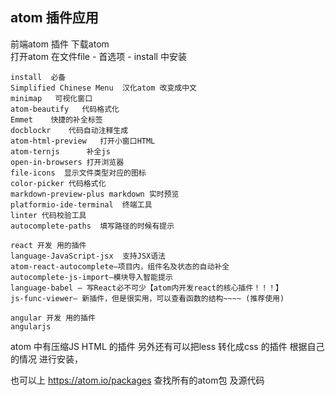 ## atom 插件应用

前端atom 插件
下载atom  
打开atom 在文件file  - 首选项 - install 中安装 

```
install  必备
Simplified Chinese Menu  汉化atom 改变成中文
minimap   可视化窗口
atom-beautify   代码格式化
Emmet    快捷的补全标签
docblockr    代码自动注释生成
atom-html-preview   打开小窗口HTML
atom-ternjs      补全js
open-in-browsers 打开浏览器
file-icons  显示文件类型对应的图标
color-picker 代码格式化
markdown-preview-plus markdown 实时预览
platformio-ide-terminal  终端工具 
linter 代码校验工具
autocomplete-paths  填写路径的时候有提示 

```

```
react 开发 用的插件
language-JavaScript-jsx  支持JSX语法
atom-react-autocomplete–项目内，组件名及状态的自动补全 
autocomplete-js-import–模块导入智能提示 
language-babel – 写React必不可少【atom内开发react的核心插件！！！】
js-func-viewer– 新插件，但是很实用，可以查看函数的结构~~~~ (推荐使用)

```
```
angular 开发 用的插件 
angularjs

```

atom 中有压缩JS HTML 的插件 另外还有可以把less 转化成css 的插件  根据自己的情况 进行安装， 

也可以上 https://atom.io/packages 查找所有的atom包 及源代码 